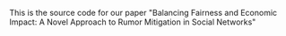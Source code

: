 This is the source code for our paper "Balancing Fairness and Economic Impact: A Novel Approach to Rumor Mitigation in Social Networks"
